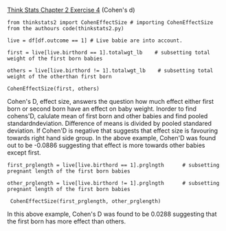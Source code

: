 [Think Stats Chapter 2 Exercise 4](http://greenteapress.com/thinkstats2/html/thinkstats2003.html#toc24) (Cohen's d)

    from thinkstats2 import CohenEffectSize # importing CohenEffectSize from the authours code(thinkstats2.py)

    live = df[df.outcome == 1] # Live babie are into account. 

    first = live[live.birthord == 1].totalwgt_lb    # subsetting total weight of the first born babies  

    others = live[live.birthord != 1].totalwgt_lb    # subsetting total weight of the otherthan first born

    CohenEffectSize(first, others) 
    
Cohen's D, effect size, answers the question how much effect either first born or second born have an effect on baby weight. Inorder to find cohens'D, calulate mean of first born and other babies and find pooled standardndeviation. Difference of means is divided by pooled standared deviation. If Cohen'D is negative that suggests that effect size is favouring towards right hand side group. In the above example, Cohen'D was found out to be -0.0886 suggesting that effect is more towards other babies except first. 

    first_prglength = live[live.birthord == 1].prglngth      # subsetting pregnant length of the first born babies 

    other_prglength = live[live.birthord != 1].prglngth      # subsetting pregnant length of the first born babies

     CohenEffectSize(first_prglength, other_prglength)  
     
 In this above example, Cohen's D was found to be 0.0288 suggesting that the first born has more effect than others.
